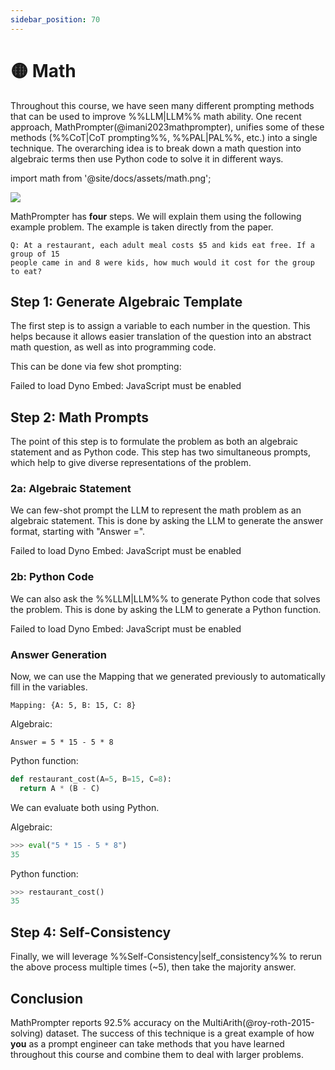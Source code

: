 ```yaml
---
sidebar_position: 70
---
```


# 🟡 Math

Throughout this course, we have seen many different prompting methods that can be used to improve %%LLM|LLM%% math ability. One recent approach, MathPrompter(@imani2023mathprompter), unifies some of these methods (%%CoT|CoT prompting%%, %%PAL|PAL%%, etc.) into a single technique. The overarching idea is to break down a math question into algebraic terms then use Python code to solve it in different ways.

import math from '@site/docs/assets/math.png';

<div style={{textAlign: 'center'}}>
  <img src={math} style={{width: "500px"}} />
</div>

MathPrompter has **four** steps. We will explain them using the following example problem. The example is taken directly from the paper.

```text
Q: At a restaurant, each adult meal costs $5 and kids eat free. If a group of 15
people came in and 8 were kids, how much would it cost for the group to eat?
```

## Step 1: Generate Algebraic Template

The first step is to assign a variable to each number in the question. This helps because it allows easier translation of the question into an abstract math question, as well as into programming code.

This can be done via few shot prompting:

<div trydyno-embed="" openai-model="text-davinci-003" initial-prompt="Q: A zoo charges $12 per adult ticket and allows children under 5 to enter for free. A family of 4 adults and 2 children under 5 visit the zoo. What is the total cost for the family to enter?\nQt: At a zoo, each adult ticket costs $A and children under 5 can enter for free. If a family of B adults and C children under 5 visit the zoo, what is the total cost for the family to enter?\nMapping: {A: 12, B: 4, C: 2}\n\nQ: A store sells shoes at $60 per pair and socks at $8 per pair. If a customer buys 2 pairs of shoes and 3 pairs of socks, what is the total cost of the purchase?\nQt: At a store, shoes cost $A per pair and socks cost $B per pair. If a customer buys C pairs of shoes and D pairs of socks, what is the total cost of the purchase?\nMapping: {A: 60, B: 8, C: 2, D: 3}\n\nQ: At a restaurant, each adult meal costs $5 and kids eat free. If a group of 15\npeople came in and 8 were kids, how much would it cost for the group to eat?" initial-response="Qt: At a restaurant, each adult meal costs $A and kids eat free. If a group of B people came in and C were kids, how much would it cost for the group to eat?\nMapping: {A: 5, B: 15, C: 8}" max-tokens="256" box-rows="14" model-temp="0" top-p="0">
    <noscript>Failed to load Dyno Embed: JavaScript must be enabled</noscript>
</div>

## Step 2: Math Prompts

The point of this step is to formulate the problem as both an algebraic statement and as Python code. This step has two simultaneous prompts, which help to give diverse representations of the problem.

### 2a: Algebraic Statement

We can few-shot prompt the LLM to represent the math problem as an algebraic statement. This is done by asking the LLM to generate the answer format, starting with "Answer =".

<div trydyno-embed="" openai-model="text-davinci-003" initial-prompt="Qt: At a zoo, each adult ticket costs $A and children under 5 can enter for free. If a family of B adults and C children under 5 visit the zoo, what is the total cost for the family to enter?\nMapping: {A: 12, B: 4, C: 2}\n\nWrite a mathematical equation and generate the answer format\nstarting with ‘Answer =’\n\nAnswer = A * B\n\nQt: At a store, shoes cost $A per pair and socks cost $B per pair. If a customer buys C pairs of shoes and D pairs of socks, what is the total cost of the purchase?\nMapping: {A: 60, B: 8, C: 2, D: 3}\n\nWrite a mathematical equation and generate the answer format\nstarting with ‘Answer =’\n\nAnswer = A * C + B * D\n\nQt: At a restaurant, each adult meal costs $A and kids eat free. If a group of B people came in and C were kids, how much would it cost for the group to eat?\nMapping: {A: 5, B: 15, C: 8}\n\nWrite a mathematical equation and generate the answer format\nstarting with ‘Answer =’" initial-response="Answer = A * B - A * C" max-tokens="256" box-rows="14" model-temp="0" top-p="0">
    <noscript>Failed to load Dyno Embed: JavaScript must be enabled</noscript>
</div>

### 2b: Python Code

We can also ask the %%LLM|LLM%% to generate Python code that solves the problem. This is done by asking the LLM to generate a Python function.

<div trydyno-embed="" openai-model="text-davinci-003" initial-prompt="Qt: At a zoo, each adult ticket costs $A and children under 5 can enter for free. If a family of B adults and C children under 5 visit the zoo, what is the total cost for the family to enter?\nMapping: {A: 12, B: 4, C: 2}\n\nWrite a Python function that returns the answer.\n\ndef zoo_cost(A, B, C):\n  return A * B\n\n\nQt: At a store, shoes cost $A per pair and socks cost $B per pair. If a customer buys C pairs of shoes and D pairs of socks, what is the total cost of the purchase?\n\nWrite a Python function that returns the answer.\n\ndef store_cost(A, B, C, D):\n  return (A * C) + (B * D)\n\nQt: At a restaurant, each adult meal costs $A and kids eat free. If a group of B people came in and C were kids, how much would it cost for the group to eat?\n\nWrite a Python function that returns the answer." initial-response="def restaurant_cost(A, B, C):\n  return A * (B - C)" max-tokens="256" box-rows="14" model-temp="0" top-p="0">
    <noscript>Failed to load Dyno Embed: JavaScript must be enabled</noscript>
</div>

### Answer Generation

Now, we can use the Mapping that we generated previously to automatically fill in the variables.

```text
Mapping: {A: 5, B: 15, C: 8}
```

Algebraic: 
```text
Answer = 5 * 15 - 5 * 8
```

Python function:
```python
def restaurant_cost(A=5, B=15, C=8):
  return A * (B - C)
```

We can evaluate both using Python.

Algebraic:
```python
>>> eval("5 * 15 - 5 * 8")
35
```

Python function:
```python
>>> restaurant_cost()
35
```

## Step 4: Self-Consistency

Finally, we will leverage %%Self-Consistency|self_consistency%% to rerun the above process multiple times (~5), then take the majority answer.

## Conclusion

MathPrompter reports 92.5% accuracy on the MultiArith(@roy-roth-2015-solving) dataset. The success of this technique is a great example of how **you** as a prompt engineer can take methods that you have learned throughout this course and combine them to deal with larger problems.